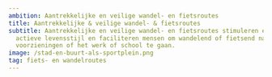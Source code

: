 ```yaml
---
ambition: Aantrekkelijke en veilige wandel- en fietsroutes
title: Aantrekkelijke & veilige wandel- & fietsroutes
subtitle: Aantrekkelijke en veilige wandel- en fietsroutes stimuleren een
  actieve levensstijl en faciliteren mensen om wandelend of fietsend naar
  voorzieningen of het werk of school te gaan.
image: /stad-en-buurt-als-sportplein.png
tag: fiets- en wandelroutes
---
```

